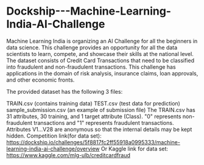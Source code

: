 # Dockship---Machine-Learning-India-AI-Challenge
Machine Learning India is organizing an AI Challenge for all the beginners in data science. This challenge provides an opportunity for all the data scientists to learn, compete, and showcase their skills at the national level. The dataset consists of Credit Card Transactions that need to be classified into fraudulent and non-fraudulent transactions. This challenge has applications in the domain of risk analysis, insurance claims, loan approvals, and other economic fronts.

The provided dataset has the following 3 files:

TRAIN.csv (contains training data)
TEST.csv (test data for prediction)
sample_submission.csv (an example of submission file)
The TRAIN.csv has 31 attributes, 30 training, and 1 target attribute (Class). "0" represents non-fraudulent transactions and "1" represents fraudulent transactions. Attributes V1...V28 are anonymous so that the internal details may be kept hidden.
Competition link(for data set):  https://dockship.io/challenges/5f8817fc2ff55918a0995333/machine-learning-india-ai-challenge/overview
Or
Kaggle link for data set: https://www.kaggle.com/mlg-ulb/creditcardfraud
